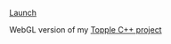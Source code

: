 [Launch](https://thenumbernine.github.io/topple/)

WebGL version of my [Topple C++ project](https://github.com/thenumbernine/Topple/)
